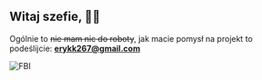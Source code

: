 ## Witaj szefie, 🥽👋

Ogólnie to ~~nie mam nic do roboty~~, jak macie pomysł na projekt to podeślijcie: **erykk267@gmail.com**

![FBI](https://media1.tenor.com/images/5abcc4434910b37e1c99a38f24a24357/tenor.gif?itemid=17130851)